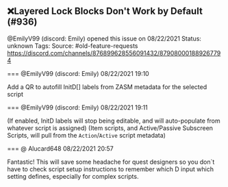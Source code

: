 ## ❌Layered Lock Blocks Don't Work by Default (#936)
@EmilyV99 (discord: Emily) opened this issue on 08/22/2021
Status: unknown
Tags: 
Source: #old-feature-requests https://discord.com/channels/876899628556091432/879080001889267794


=== @EmilyV99 (discord: Emily) 08/22/2021 19:10

Add a QR to autofill InitD[] labels from ZASM metadata for the selected script

=== @EmilyV99 (discord: Emily) 08/22/2021 19:11

(If enabled, InitD labels will stop being editable, and will auto-populate from whatever script is assigned)
(Item scripts, and Active/Passive Subscreen Scripts, will pull from the `Action`/`Active` script metadata)

=== @ Alucard648 08/22/2021 20:57

Fantastic! This will save some headache for quest designers so you don`t have to check script setup instructions to remember which D input which setting defines, especially for complex scripts.
